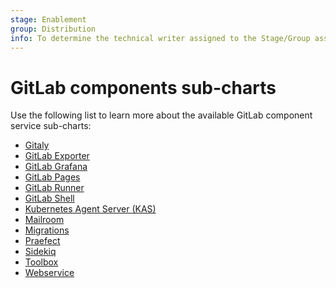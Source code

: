 ```yaml
---
stage: Enablement
group: Distribution
info: To determine the technical writer assigned to the Stage/Group associated with this page, see https://about.gitlab.com/handbook/engineering/ux/technical-writing/#designated-technical-writers
---
```


# GitLab components sub-charts

Use the following list to learn more about the available GitLab component
service sub-charts:

- [Gitaly](gitaly/index.md)
- [GitLab Exporter](gitlab-exporter/index.md)
- [GitLab Grafana](gitlab-grafana/index.md)
- [GitLab Pages](gitlab-pages/index.md)
- [GitLab Runner](gitlab-runner/index.md)
- [GitLab Shell](gitlab-shell/index.md)
- [Kubernetes Agent Server (KAS)](kas/index.md)
- [Mailroom](mailroom/index.md)
- [Migrations](migrations/index.md)
- [Praefect](praefect/index.md)
- [Sidekiq](sidekiq/index.md)
- [Toolbox](toolbox/index.md)
- [Webservice](webservice/index.md)
